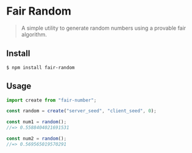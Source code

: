# Fair Random

> A simple utility to generate random numbers using a provable fair algorithm.

## Install

```
$ npm install fair-random
```

## Usage

```js
import create from "fair-number";

const random = create("server_seed", "client_seed", 0);

const num1 = random();
//=> 0.5588404021691531

const num2 = random();
//=> 0.569565019570291
```
